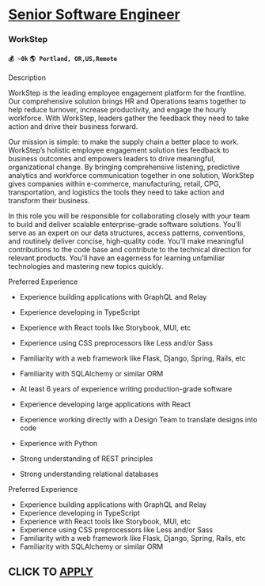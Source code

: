 # [Senior Software Engineer](https://www.remotewlb.com/apply/senior-software-engineer-81372)  
### WorkStep  
#### `💰 ~0k` `🌎 Portland, OR,US,Remote`  

Description

WorkStep is the leading employee engagement platform for the frontline. Our comprehensive solution brings HR and Operations teams together to help reduce turnover, increase productivity, and engage the hourly workforce. With WorkStep, leaders gather the feedback they need to take action and drive their business forward.

Our mission is simple: to make the supply chain a better place to work. WorkStep’s holistic employee engagement solution ties feedback to business outcomes and empowers leaders to drive meaningful, organizational change. By bringing comprehensive listening, predictive analytics and workforce communication together in one solution, WorkStep gives companies within e-commerce, manufacturing, retail, CPG, transportation, and logistics the tools they need to take action and transform their business.

In this role you will be responsible for collaborating closely with your team to build and deliver scalable enterprise-grade software solutions. You'll serve as an expert on our data structures, access patterns, conventions, and routinely deliver concise, high-quality code. You'll make meaningful contributions to the code base and contribute to the technical direction for relevant products. You'll have an eagerness for learning unfamiliar technologies and mastering new topics quickly.

Preferred Experience

  * Experience building applications with GraphQL and Relay
  * Experience developing in TypeScript
  * Experience with React tools like Storybook, MUI, etc
  * Experience using CSS preprocessors like Less and/or Sass
  * Familiarity with a web framework like Flask, Django, Spring, Rails, etc
  * Familiarity with SQLAlchemy or similar ORM

  * At least 6 years of experience writing production-grade software

  * Experience developing large applications with React
  * Experience working directly with a Design Team to translate designs into code
  * Experience with Python
  * Strong understanding of REST principles
  * Strong understanding relational databases  

Preferred Experience

  * Experience building applications with GraphQL and Relay
  * Experience developing in TypeScript
  * Experience with React tools like Storybook, MUI, etc
  * Experience using CSS preprocessors like Less and/or Sass
  * Familiarity with a web framework like Flask, Django, Spring, Rails, etc
  * Familiarity with SQLAlchemy or similar ORM

  
## CLICK TO [APPLY](https://www.remotewlb.com/apply/senior-software-engineer-81372)

